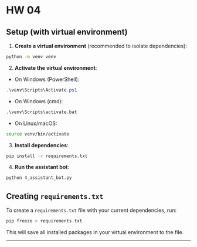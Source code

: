 # HW 04

## Setup (with virtual environment)

1. **Create a virtual environment** (recommended to isolate dependencies):

```bash
python -m venv venv
```

2. **Activate the virtual environment**:

- On Windows (PowerShell):

```powershell
.\venv\Scripts\Activate.ps1
```

- On Windows (cmd):

```cmd
.\venv\Scripts\activate.bat
```

- On Linux/macOS:

```bash
source venv/bin/activate
```

3. **Install dependencies**:

```bash
pip install -r requirements.txt
```

4. **Run the assistant bot**:

```bash
python 4_assistant_bot.py
```


## Creating `requirements.txt`

To create a `requirements.txt` file with your current dependencies, run:

```bash
pip freeze > requirements.txt
```

This will save all installed packages in your virtual environment to the file.

---
